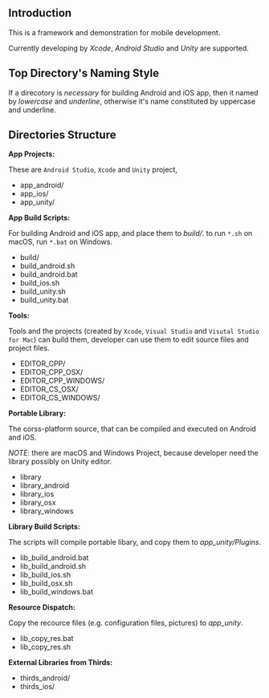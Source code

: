 ## Introduction

This is a framework and demonstration for mobile development.

Currently developing by
*Xcode*, *Android Studio* and *Unity* are supported.

## Top Directory's Naming Style

If a direcotory is *necessary* for building Android and iOS app,
then it named by *lowercase* and *underline*,
otherwise it's name constituted by uppercase and underline.

## Directories Structure

**App Projects:**

These are `Android Studio`, `Xcode` and `Unity` project,

* app_android/
* app_ios/
* app_unity/

**App Build Scripts:**

For building Android and iOS app, and place them to *build/*.
to run `*.sh` on macOS, run `*.bat` on Windows.

* build/
* build_android.sh
* build_android.bat
* build_ios.sh
* build_unity.sh
* build_unity.bat

**Tools:**

Tools and the projects
(created by `Xcode`, `Visual Studio` and `Visutal Studio for Mac`)
can build them,
developer can use them to edit source files and project files.

* EDITOR_CPP/
* EDITOR_CPP_OSX/
* EDITOR_CPP_WINDOWS/
* EDITOR_CS_OSX/
* EDITOR_CS_WINDOWS/

**Portable Library:**

The corss-platform source,
that can be compiled and executed on Android and iOS.

*NOTE*: there are macOS and Windows Project,
because developer need the library possibly on Unity editor.

* library
* library_android
* library_ios
* library_osx
* library_windows

**Library Build Scripts:**

The scripts will compile portable libary,
and copy them to *app_unity/Plugins*.

* lib_build_android.bat
* lib_build_android.sh
* lib_build_ios.sh
* lib_build_osx.sh
* lib_build_windows.bat

**Resource Dispatch:**

Copy the recource files (e.g. configuration files, pictures) to *app_unity*.

* lib_copy_res.bat
* lib_copy_res.sh

**External Libraries from Thirds:**

* thirds_android/
* thirds_ios/

